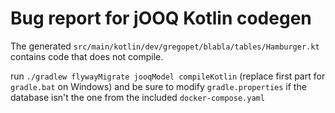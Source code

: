 # Bug report for jOOQ Kotlin codegen

The generated `src/main/kotlin/dev/gregopet/blabla/tables/Hamburger.kt` contains code that does not compile.

run `./gradlew flywayMigrate jooqModel compileKotlin` (replace first part for `gradle.bat` on Windows) and be sure to modify `gradle.properties` if the database isn't the one from the included `docker-compose.yaml`